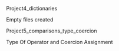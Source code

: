 <p>Project4_dictionaries</p>
<p>Empty files created</p>
<p> Project5_comparisons_type_coercion</p>
<p>Type Of Operator and Coercion Assignment</p>
<p></p>
<p></p>
<p></p>
<p></p>
<p></p>
<p></p>
<p></p>
<p></p>
<p></p>